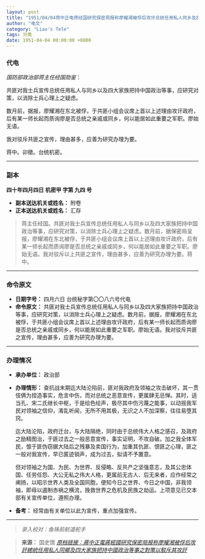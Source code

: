 ```yaml
---
layout: post
title: "1951/04/04蒋中正电蒋经国研究保密局报称廖耀湘被俘后攻讦总统任用私人同乡及四大家族把持中国政治等事之对策以驳斥其攻讦"
author: "电文"
category: "Liao's Tele"
tags: 分类
date: 1951-04-04 00:00:00 +0800
---
```

### 代电

*国防部政治部蒋主任经国勋鉴*：

共匪对我士兵宣传总统任用私人与同乡以及四大家族把持中国政治等事，应研究对策，以消除士兵心理上之疑虑。

数月前，据报，廖耀湘在东北被俘，于共匪小组会议席上首以上述理由攻讦政府，后有某一师长起而质询廖是否总统之亲戚或同乡，何以能居如此重要之军职。廖始无语。

我对驳斥共匪之宣传，理由甚多，应善为研究办理为要。

蒋中。卯徵。台统机密。

------
### 副本

**四十年四月四日**
**机密甲 字第 九四 号**

- **副本送达机关或姓名：** 附卷
- **正本送达机关或姓名：** 汇存

> 蒋主任经国。共匪对我士兵宣传总统任用私人与同乡以及四大家族把持中国政治等事，应研究对策，以消除士兵心理上之疑虑。数月前，据保密局呈报，廖耀湘在东北被俘，于共匪小组会议席上首以上述理由攻讦政府，后有某一师长起而质询廖是否总统之亲戚或同乡，何以能居如此重要之军职。廖始无语。我对驳斥以上共匪之宣传，理由甚多，应善为研究办理为要。蒋中。

---
### 命令原文

- **日期字号：** 四月六日 台统秘字第〇〇八六号代电
- **命令原文：** 共匪对我士兵宣传总统任用私人与同乡以及四大家族把持中国政治等事，应研究对策，以消除士兵心理上之疑虑。数月前，据报，廖耀湘在东北被俘，于共匪小组会议席上首以上述理由攻讦政府，后有某一师长起而质询廖是否总统之亲戚或同乡，何以能居如此重要之军职。廖始无语。我对驳斥共匪之宣传，理由甚多，应善为研究办理为要。

---
### 办理情况

- **承办单位：** 政治部
- **办理情形：**
    查抗战末期迄大陆沦陷前，匪对我政府及领袖之攻击破坏，其一贯伎俩为捏造事实，危言中伤，而对总统之恶意宣传，更属肆无忌惮。其时，适当孔、宋二氏继长中枢，于是绘色绘声，极尽其中伤污蔑之能事，以动摇我军民对领袖之信仰，淆乱听闻，无所不用其极，无识之人不加深察，往往易堕其窍。

    迄大陆沦陷，政府迁台，与大陆隔绝，同时由于总统伟大人格之感召，及政府之励精图治，于匪过去之一般恶意宣传，事实证明，不攻自破。加之我全体军民，懔于匪伪窃据大陆后之残暴及卖国行为，加重其仇匪、恨匪之心理，匪之一般对我宣传，早已匿迹销声，成为过去，拟请不予置意。

    但对领袖之为国、为民、为世界、反侵略、反共产之坚强意志，及其公忠体国、任劳任怨、大公无私之伟大人格，更属前无古人、后无来者，应作经常之阐扬，以昭示世界人类及全国同胞，便知今日之世界、今日之中国，非我领袖，即毋以遏制赤祸之横流，挽救世界之危机及民族之劫运。上项意见已交本部有关宣传单位，遵照办理。

- **备考：**
    经常由有关单位以此为宣传，重点加强宣传。

---
> *录入校对：鱼珠前航道舵手*

> **来源：** 国史馆 [*原档链接：蔣中正電蔣經國研究保密局报称廖耀湘被俘后攻訐總統任用私人同鄉及四大家族把持中國政治等事之對策以駁斥其攻訐*](https://ahonline.drnh.gov.tw/index.php?act=Display/image/5894481z=oLgYA#310b)
